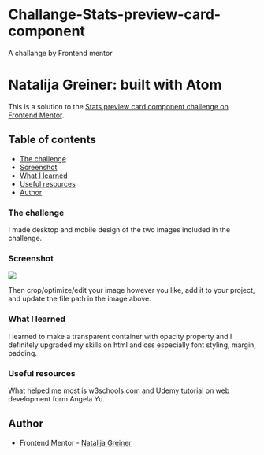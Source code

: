# Challange-Stats-preview-card-component
A challange by Frontend mentor
# Natalija Greiner: built with Atom

This is a solution to the [Stats preview card component challenge on Frontend Mentor](https://www.frontendmentor.io/challenges/stats-preview-card-component-8JqbgoU62).

## Table of contents

  - [The challenge](#the-challenge)
  - [Screenshot](#screenshot)
  - [What I learned](#what-i-learned)
  - [Useful resources](#useful-resources)
  - [Author](#author)

### The challenge

I made desktop and mobile design of the two images included in the challenge.

### Screenshot

![](./screenshot.jpg)

Then crop/optimize/edit your image however you like, add it to your project, and update the file path in the image above.


### What I learned

I learned to make a transparent container with opacity property and I definitely upgraded my skills on html and css especially font styling, margin, padding.

### Useful resources

What helped me most is w3schools.com and Udemy tutorial on web development form Angela Yu.

## Author

- Frontend Mentor - [Natalija Greiner](https://www.frontendmentor.io/profile/yourusername)
